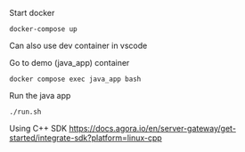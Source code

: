 Start docker

```
docker-compose up
```
Can also use dev container in vscode

Go to demo (java_app) container
```
docker compose exec java_app bash
```

Run the java app

```
./run.sh
```

Using C++ SDK
https://docs.agora.io/en/server-gateway/get-started/integrate-sdk?platform=linux-cpp
